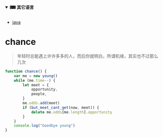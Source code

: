 <details open="">
<summary><b><g-emoji class="g-emoji" alias="keyboard" fallback-src="https://github.githubassets.com/images/icons/emoji/unicode/2328.png">⌨</g-emoji> 其它语言</b></summary>
<br>
<ul>
<li><a href="/liceal/love/README.md">java</a></li>
</ul>
</details>

# chance

>年轻时总能遇上许许多多的人，而后你就明白，所谓机缘，其实也不过那么几次

```js
function chance() {
    var me = new young()
    while (me.time--) {
        let meet = {
            opportunity,
            people,
        }
        me.odds.add(meet)
        if (but_meet_cant_get(now, meet)) {
            delete me.odds[me.length].opportunity
        }
    }
    console.log("Goodbye young")
}
```

